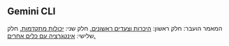 ## Gemini CLI

המאמר הועבר:
חלק ראשון:
[היכרות וצעדים ראשונים.](gemini-cli/gemini-cli-1.he.md)
חלק שני:
[יכולות מתקדמות.](gemini-cli/gemini-cli-2.he.md)
חלק שלישי:
[אינטגרציה עם כלים אחרים.](gemini-cli/gemini-cli-3.he.md)